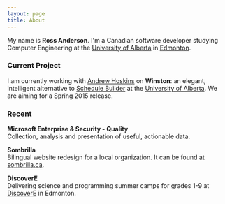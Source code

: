 ```yaml
---
layout: page
title: About
---
```


My name is **Ross Anderson**. I'm a Canadian software developer studying Computer Engineering at the [University of Alberta](http://ualberta.ca) in [Edmonton](http://edmonton.com/).

### Current Project

I am currently working with [Andrew Hoskins](http://github.com/ahoskins) on **Winston**: an elegant, intelligent alternative to [Schedule Builder](http://beartracks.ualberta.ca) at the [University of Alberta](http://ualberta.ca). We are aiming for a Spring 2015 release.

### Recent

**Microsoft Enterprise & Security - Quality**  
Collection, analysis and presentation of useful, actionable data.

**Sombrilla**  
Bilingual website redesign for a local organization. It can be found at [sombrilla.ca](http://sombrilla.ca).

**DiscoverE**  
Delivering science and programming summer camps for grades 1-9 at [DiscoverE](http://discovere.ualberta.ca) in Edmonton.
